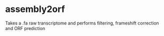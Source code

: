 # assembly2orf
Takes a .fa raw transcriptome and performs filtering, frameshift correction and ORF prediction
